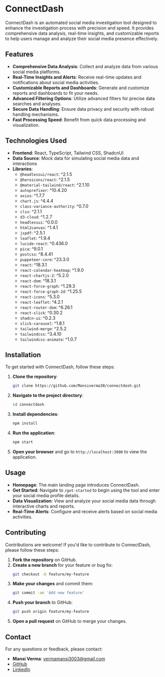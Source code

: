
# ConnectDash

ConnectDash is an automated social media investigation tool designed to enhance the investigation process with precision and speed. It provides comprehensive data analysis, real-time insights, and customizable reports to help users manage and analyze their social media presence effectively.

## Features

- **Comprehensive Data Analysis**: Collect and analyze data from various social media platforms.
- **Real-Time Insights and Alerts**: Receive real-time updates and notifications about social media activities.
- **Customizable Reports and Dashboards**: Generate and customize reports and dashboards to fit your needs.
- **Advanced Filtering Options**: Utilize advanced filters for precise data searches and analyses.
- **Secure Data Handling**: Ensure data privacy and security with robust handling mechanisms.
- **Fast Processing Speed**: Benefit from quick data processing and visualization.

## Technologies Used

- **Frontend**: React, TypeScript, Tailwind CSS, ShadcnUI
- **Data Source**: Mock data for simulating social media data and interactions
- **Libraries**:
  - `@headlessui/react`: ^2.1.5
  - `@heroicons/react`: ^2.1.5
  - `@material-tailwind/react`: ^2.1.10
  - `autoprefixer`: ^10.4.20
  - `axios`: ^1.7.7
  - `chart.js`: ^4.4.4
  - `class-variance-authority`: ^0.7.0
  - `clsx`: ^2.1.1
  - `d3-cloud`: ^1.2.7
  - `headlessui`: ^0.0.0
  - `html2canvas`: ^1.4.1
  - `jspdf`: ^2.5.1
  - `leaflet`: ^1.9.4
  - `lucide-react`: ^0.436.0
  - `pica`: ^9.0.1
  - `postcss`: ^8.4.41
  - `puppeteer-core`: ^23.3.0
  - `react`: ^18.3.1
  - `react-calendar-heatmap`: ^1.9.0
  - `react-chartjs-2`: ^5.2.0
  - `react-dom`: ^18.3.1
  - `react-force-graph`: ^1.29.3
  - `react-force-graph-2d`: ^1.25.5
  - `react-icons`: ^5.3.0
  - `react-leaflet`: ^4.2.1
  - `react-router-dom`: ^6.26.1
  - `react-slick`: ^0.30.2
  - `shadcn-ui`: ^0.2.3
  - `slick-carousel`: ^1.8.1
  - `tailwind-merge`: ^2.5.2
  - `tailwindcss`: ^3.4.10
  - `tailwindcss-animate`: ^1.0.7


## Installation

To get started with ConnectDash, follow these steps:

1. **Clone the repository**:
   ```bash
   git clone https://github.com/Mansiverma30/connectdash.git
   ```

2. **Navigate to the project directory**:
   ```bash
   cd connectdash
   ```

3. **Install dependencies**:
   ```bash
   npm install
   ```

4. **Run the application**:
   ```bash
   npm start
   ```

5. **Open your browser** and go to `http://localhost:3000` to view the application.

## Usage

- **Homepage**: The main landing page introduces ConnectDash.
- **Get Started**: Navigate to `/get-started` to begin using the tool and enter your social media profile details.
- **Data Visualization**: View and analyze your social media data through interactive charts and reports.
- **Real-Time Alerts**: Configure and receive alerts based on social media activities.

## Contributing

Contributions are welcome! If you'd like to contribute to ConnectDash, please follow these steps:

1. **Fork the repository** on GitHub.
2. **Create a new branch** for your feature or bug fix:
   ```bash
   git checkout -b feature/my-feature
   ```
3. **Make your changes** and commit them:
   ```bash
   git commit -am 'Add new feature'
   ```
4. **Push your branch** to GitHub:
   ```bash
   git push origin feature/my-feature
   ```
5. **Open a pull request** on GitHub to merge your changes.

## Contact

For any questions or feedback, please contact:

- **Mansi Verma**: vermamansi3003@gmail.com
- [GitHub](https://github.com/Mansiverma30)
- [LinkedIn](https://www.linkedin.com/in/mansi-verma-213288278)
```

